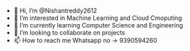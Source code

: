 - 👋 Hi, I’m @Nishantreddy2612
- 👀 I’m interested in Machine Learning and Cloud Cmoputing
- 🌱 I’m currently learning Computer Science and Engineering
- 💞️ I’m looking to collaborate on projects
- 📫 How to reach me Whatsapp no -> 9390594260

<!---
Nishantreddy2612/Nishantreddy2612 is a ✨ special ✨ repository because its `README.md` (this file) appears on your GitHub profile.
You can click the Preview link to take a look at your changes.
--->
